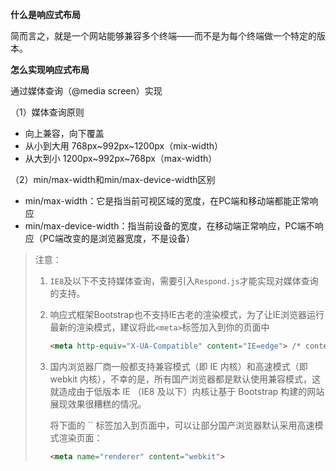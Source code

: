**什么是响应式布局**

简而言之，就是一个网站能够兼容多个终端——而不是为每个终端做一个特定的版本。

**怎么实现响应式布局**

通过媒体查询（@media screen）实现

（1）媒体查询原则

- 向上兼容，向下覆盖
- 从小到大用 768px~992px~1200px（mix-width）
- 从大到小 1200px~992px~768px（max-width）

（2）min/max-width和min/max-device-width区别

- min/max-width：它是指当前可视区域的宽度，在PC端和移动端都能正常响应
- min/max-device-width：指当前设备的宽度，在移动端正常响应，PC端不响应（PC端改变的是浏览器宽度，不是设备）

> 注意：
>
> 1. `IE8`及以下不支持媒体查询，需要引入`Respond.js`才能实现对媒体查询的支持。
>
> 2. 响应式框架Bootstrap也不支持IE古老的渲染模式，为了让IE浏览器运行最新的渲染模式，建议将此`<meta>`标签加入到你的页面中
>
>    ```html
>    <meta http-equiv="X-UA-Compatible" content="IE=edge"> /* content：指使用指定版本的IE浏览器 */
>    ```
>
> 3. 国内浏览器厂商一般都支持兼容模式（即 IE 内核）和高速模式（即 webkit 内核），不幸的是，所有国产浏览器都是默认使用兼容模式，这就造成由于低版本 IE （IE8 及以下）内核让基于 Bootstrap 构建的网站展现效果很糟糕的情况。
>
>    将下面的 `` 标签加入到页面中，可以让部分国产浏览器默认采用高速模式渲染页面：
>
>    ```html
>    <meta name="renderer" content="webkit">
>    ```
>
>    

